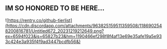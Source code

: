 ## IM SO HONORED TO BE HERE...
![https://rentry.co/github-tierlist](https://cdn.discordapp.com/attachments/963825159511359508/1186902548200816781/Untitled672_20231219212649.png?ex=6594f023&is=65827b23&hm=1190466ef298f8f4af13e69e35afe19a5e933c424e3a935f4f9ad3447bcdfb56&)
